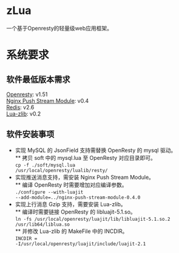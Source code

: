 zLua
====
一个基于Openresty的轻量级web应用框架。  

系统要求
====
## 软件最低版本需求
[Openresty](http://www.openresty.org/): v1.51    
[Nginx Push Stream Module](https://github.com/wandenberg/nginx-push-stream-module): v0.4    
[Redis](http://redis.io/download): v2.6    
[Lua-zlib](https://github.com/brimworks/lua-zlib): v0.2     

## 软件安装事项
* 实现 MySQL 的 JsonField 支持需替换 OpenResty 的 mysql 驱动。    
** 拷贝 soft 中的 mysql.lua 至 OpenResty 对应目录即可。    
<code>cp -f ./soft/mysql.lua /usr/local/openresty/lualib/resty/</code>   
* 实现推送消息支持，需安装 Nginx Push Stream Module。    
** 编译 OpenResty 时需要增加对应编译参数。    
<code>./configure --with-luajit --add-module=../nginx-push-stream-module-0.4.0</code>    
* 实现上行消息 Gzip 支持，需要安装 Lua-zlib。    
** 编译时需要链接 OpenResty 的 libluajit-5.1.so。    
<code>ln -fs /usr/local/openresty/luajit/lib/libluajit-5.1.so.2 /usr/lib64/liblua.so</code>    
** 并修改 Lua-zlib 的 MakeFile 中的 INCDIR。    
<code>INCDIR   = -I/usr/local/openresty/luajit/include/luajit-2.1</code>    





